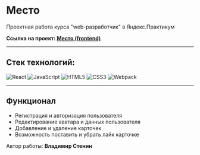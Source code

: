 # **Место**

Проектная работа курса "web-разработчик" в Яндекс.Практикум

**Ссылка на проект: [Место (frontend)](https://mesto.vovansky.nomoredomains.work/)**

---

## Стек технологий:

![React](https://img.shields.io/badge/-React-090909?style=for-the-badge&logo=React)
![JavaScript](https://img.shields.io/badge/-JavaScript-090909?style=for-the-badge&logo=JavaScript)
![HTML5](https://img.shields.io/badge/-HTML5-090909?style=for-the-badge&logo=HTML5)
![CSS3](https://img.shields.io/badge/-CSS3-090909?style=for-the-badge&logo=CSS3)
![Webpack](https://img.shields.io/badge/-Webpack-090909?style=for-the-badge&logo=Webpack)

---

## Функционал

- Регистрация и авторизация пользователя
- Редактирование аватара и данных пользователя
- Добавление и удаление карточек
- Возможность поставить и убрать лайк карточке

Автор работы: **Владимир Стенин**
